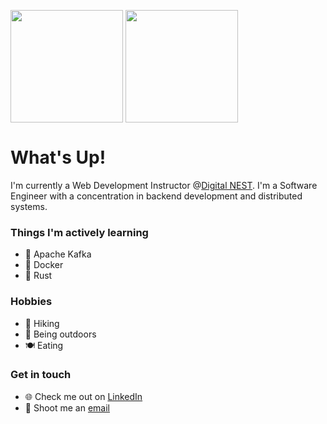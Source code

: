 <img
  height=180
  align="center"
  src="https://my-stats-43gk.vercel.app/api?username=villaleo&show_icons=true&theme=dark&hide=contribs,issues,stars&rank_icon=github&include_all_commits=true"
/>
<img
  height=180
  align="center"
  src="https://my-stats-43gk.vercel.app/api/top-langs/?username=villaleo&hide=html,css,c,cmake&langs_count=8&layout=compact&theme=dark"
/>  

# What's Up!

I'm currently a Web Development Instructor @[Digital NEST](https://digitalnest.org/). I'm a Software Engineer with a concentration in backend development and distributed systems.

### Things I'm actively learning

- 📨 Apache Kafka
- 🐳 Docker
- 🦀 Rust

### Hobbies

- 🥾 Hiking
- 🌻 Being outdoors
- 🍽️ Eating

### Get in touch

- 🌐 Check me out on [LinkedIn](https://linkedin.com/in/villaleobos)
- 📧 Shoot me an [email](mailto:villaleobos@gmail.com)

<!--
<img
  height=180
  align="center"
  style="display: inline-block;"
  src="https://github-readme-streak-stats-git-main-davids-projects-ad77adcc.vercel.app/?user=villaleo&theme=dark"
/>
-->
